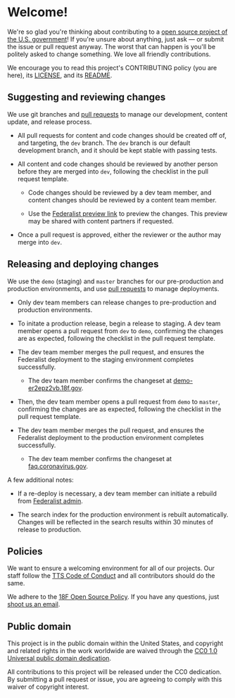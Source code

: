 # Welcome!

We're so glad you're thinking about contributing to a [open source project of the U.S. government](https://code.gov/)! If you're unsure about anything, just ask — or submit the issue or pull request anyway. The worst that can happen is you'll be politely asked to change something. We love all friendly contributions.

We encourage you to read this project's CONTRIBUTING policy (you are here), its [LICENSE](LICENSE.md), and its [README](README.md).

## Suggesting and reviewing changes

We use git branches and [pull requests](https://github.com/18F/cv_faq/pulls) to manage our development,  content update, and release process.

- All pull requests for content and code changes should be created off of, and targeting, the `dev` branch. The `dev` branch is our default development branch, and it should be kept stable with passing tests.

- All content and code changes should be reviewed by another person before they are merged into `dev`, following the checklist in the pull request template. 

  - Code changes should be reviewed by a dev team member, and content changes should be reviewed by a content team member.
  
  - Use the [Federalist preview link](https://federalist.18f.gov/documentation/previews/) to preview the changes. This preview may be shared with content partners if requested. 

- Once a pull request is approved, either the reviewer or the author may merge into `dev`. 

## Releasing and deploying changes

We use the `demo` (staging) and `master` branches for our pre-production and production environments, and use [pull requests](https://github.com/18F/cv_faq/pulls) to manage deployments. 

- Only dev team members can release changes to pre-production and production environments. 

- To initate a production release, begin a release to staging. A dev team member opens a pull request from `dev` to `demo`, confirming the changes are as expected, following the checklist in the pull request template. 

- The dev team member merges the pull request, and ensures the Federalist deployment to the staging environment completes successfully. 

  - The dev team member confirms the changeset at [demo-er2epz2vb.18f.gov](https://demo-er2epz2vb.18f.gov/).
  
- Then, the dev team member opens a pull request from `demo` to `master`, confirming the changes are as expected, following the checklist in the pull request template. 

- The dev team member merges the pull request, and ensures the Federalist deployment to the production environment completes successfully. 

  - The dev team member confirms the changeset at [faq.coronavirus.gov](https://faq.coronavirus.gov/).

A few additional notes:

- If a re-deploy is necessary, a dev team member can initiate a rebuild from [Federalist admin](https://federalistapp.18f.gov/sites/771/builds).

- The search index for the production environment is rebuilt automatically. Changes will be reflected in the search results within 30 minutes of release to production.


## Policies

We want to ensure a welcoming environment for all of our projects. Our staff follow the [TTS Code of Conduct](https://18f.gsa.gov/code-of-conduct/) and all contributors should do the same.

We adhere to the [18F Open Source Policy](https://github.com/18f/open-source-policy). If you have any questions, just [shoot us an email](mailto:18f@gsa.gov).

## Public domain

This project is in the public domain within the United States, and copyright and related rights in the work worldwide are waived through the [CC0 1.0 Universal public domain dedication](https://creativecommons.org/publicdomain/zero/1.0/).

All contributions to this project will be released under the CC0 dedication. By submitting a pull request or issue, you are agreeing to comply with this waiver of copyright interest.

